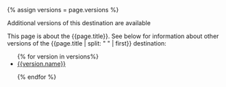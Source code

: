 {% assign versions = page.versions %}

<div class="premonition info">
<div class="fa fa-info-circle"></div>
<div class="content">
<p class="header">Additional versions of this destination are available</p>
<p>This page is about the {{page.title}}. See below for information about other versions of the {{page.title | split: " " | first}} destination:
<ul>
{% for version in versions%}
<li><a href="{{version.link}}">{{version.name}}</a></li>

{% endfor %}
</ul>
</p>


</div>
</div>